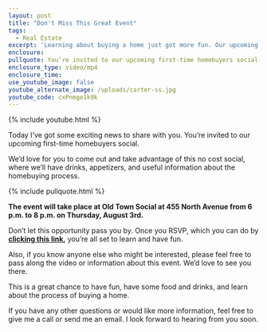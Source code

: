 ```yaml
---
layout: post
title: "Don't Miss This Great Event"
tags:
  - Real Estate
excerpt: 'Learning about buying a home just got more fun. Our upcoming event is going to be a great time with food, drinks, and valuable information about the homebuying process.'
enclosure:
pullquote: You’re invited to our upcoming first-time homebuyers social.
enclosure_type: video/mp4
enclosure_time:
use_youtube_image: false
youtube_alternate_image: /uploads/carter-ss.jpg
youtube_code: cxPnmge1k9k
---
```



{% include youtube.html %}

Today I’ve got some exciting news to share with you. You’re invited to our upcoming first-time homebuyers social.

We’d love for you to come out and take advantage of this no cost social, where we’ll have drinks, appetizers, and useful information about the homebuying process.

{% include pullquote.html %}

**The event will take place at Old Town Social at 455 North Avenue from 6 p.m. to 8 p.m. on Thursday, August 3rd.**

Don’t let this opportunity pass you by. Once you RSVP, which you can do by **<u><a href="https://www.eventbrite.com/e/youre-invited-to-old-town-social-for-a-first-time-homebuyers-seminar-and-happy-hour-registration-36514310285">clicking this link</a></u>,**&nbsp;you’re all set to learn and have fun.

Also, if you know anyone else who might be interested, please feel free to pass along the video or information about this event. We’d love to see you there.

This is a great chance to have fun, have some food and drinks, and learn about the process of buying a home.

If you have any other questions or would like more information, feel free to give me a call or send me an email. I look forward to hearing from you soon.